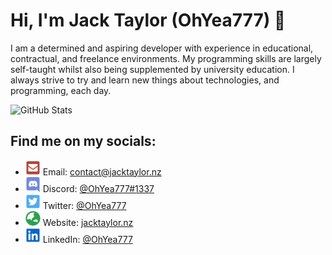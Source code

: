 Hi, I'm Jack Taylor (OhYea777) 👋
=================================

I am a determined and aspiring developer with experience in educational, contractual, and freelance environments. My programming skills are largely self-taught whilst also being supplemented by university education. I always strive to try and learn new things about technologies, and programming, each day.
<br />

![GitHub Stats](https://github-readme-stats.vercel.app/api?username=OhYea777&show_icons=true&theme=merko)

Find me on my socials:
------------------------

- ![Email](./icons/envelope-square.svg) Email: [contact@jacktaylor.nz](mailto:contact@jacktaylor.nz)
- ![Discord](./icons/discord.svg) Discord: [@OhYea777#1337](https://discordapp.com/users/226900963540074498)
- ![Twitter](./icons/twitter-square.svg) Twitter: [@OhYea777](https://twitter.com/OhYea777)
- ![Website](./icons/globe-asia.svg) Website: [jacktaylor.nz](https://jacktaylor.nz)
- ![LinkedIn](./icons/linkedin.svg) LinkedIn: [@OhYea777](https://www.linkedin.com/in/ohyea777/)
